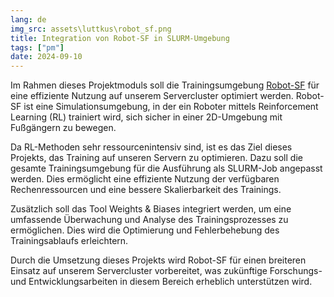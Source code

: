 ```yaml
---
lang: de
img_src: assets\luttkus\robot_sf.png
title: Integration von Robot-SF in SLURM-Umgebung
tags: ["pm"]
date: 2024-09-10
---
```

Im Rahmen dieses Projektmoduls soll die Trainingsumgebung [Robot-SF](https://github.com/ll7/robot_sf_ll7) für eine effiziente Nutzung auf unserem Servercluster optimiert werden. Robot-SF ist eine Simulationsumgebung, in der ein Roboter mittels Reinforcement Learning (RL) trainiert wird, sich sicher in einer 2D-Umgebung mit Fußgängern zu bewegen.

Da RL-Methoden sehr ressourcenintensiv sind, ist es das Ziel dieses Projekts, das Training auf unseren Servern zu optimieren. Dazu soll die gesamte Trainingsumgebung für die Ausführung als SLURM-Job angepasst werden. Dies ermöglicht eine effiziente Nutzung der verfügbaren Rechenressourcen und eine bessere Skalierbarkeit des Trainings.

Zusätzlich soll das Tool Weights & Biases integriert werden, um eine umfassende Überwachung und Analyse des Trainingsprozesses zu ermöglichen. Dies wird die Optimierung und Fehlerbehebung des Trainingsablaufs erleichtern.

Durch die Umsetzung dieses Projekts wird Robot-SF für einen breiteren Einsatz auf unserem Servercluster vorbereitet, was zukünftige Forschungs- und Entwicklungsarbeiten in diesem Bereich erheblich unterstützen wird.

